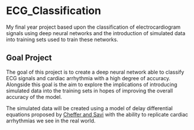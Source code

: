 # ECG_Classification
My final year project based upon the classification of electrocardiogram signals using deep neural networks and the introduction of simulated data into training sets used to train these networks.

## Goal Project
The goal of this project is to create a deep neural network able to classify ECG signals and cardiac arrhythmia with a high degree of accuracy. Alongside this goal is the aim to explore the implications of introducing simulated data into the training sets in hopes of improving the overall accuracy of the model.

The simulated data will be created using a model of delay differential equations proposed by [Cheffer and Savi](https://www.sciencedirect.com/science/article/abs/pii/S0303264720300769) with the ability to replicate cardiac arrhythmias we see in the real world.
